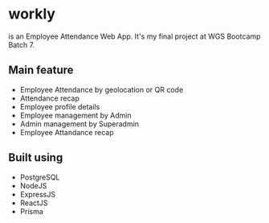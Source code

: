 # workly

is an Employee Attendance Web App. It's my final project at WGS Bootcamp Batch 7.

## Main feature

- Employee Attendance by geolocation or QR code
- Attendance recap
- Employee profile details
- Employee management by Admin
- Admin management by Superadmin
- Employee Attandance recap

## Built using

- PostgreSQL
- NodeJS
- ExpressJS
- ReactJS
- Prisma
